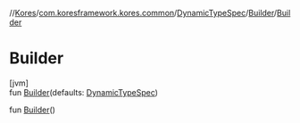 //[Kores](../../../../index.md)/[com.koresframework.kores.common](../../index.md)/[DynamicTypeSpec](../index.md)/[Builder](index.md)/[Builder](-builder.md)

# Builder

[jvm]\
fun [Builder](-builder.md)(defaults: [DynamicTypeSpec](../index.md))

fun [Builder](-builder.md)()
